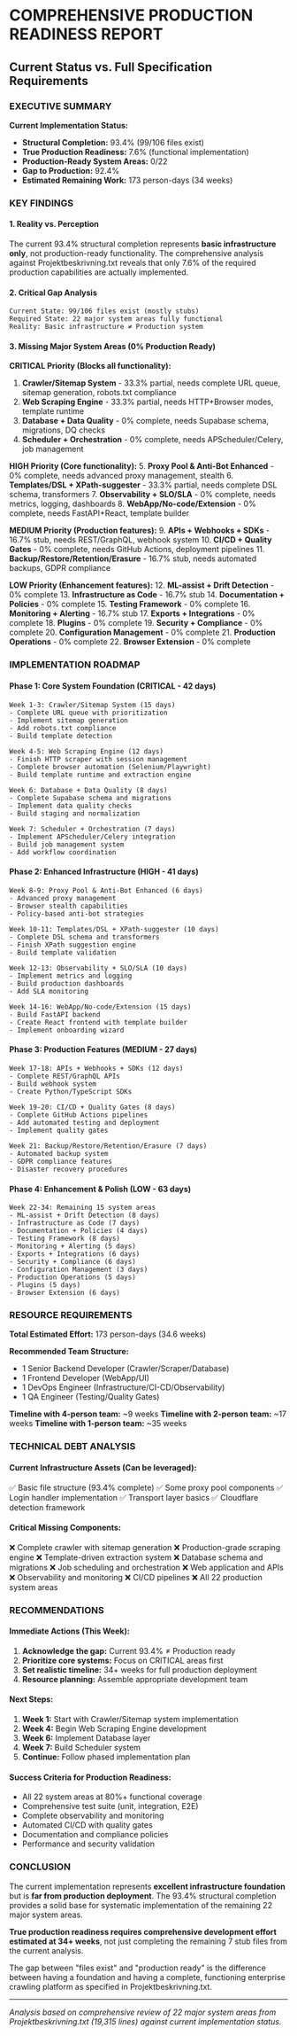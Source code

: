 # COMPREHENSIVE PRODUCTION READINESS REPORT
## Current Status vs. Full Specification Requirements

### EXECUTIVE SUMMARY

**Current Implementation Status:**
- **Structural Completion:** 93.4% (99/106 files exist)
- **True Production Readiness:** 7.6% (functional implementation)
- **Production-Ready System Areas:** 0/22
- **Gap to Production:** 92.4%
- **Estimated Remaining Work:** 173 person-days (34 weeks)

### KEY FINDINGS

#### 1. Reality vs. Perception
The current 93.4% structural completion represents **basic infrastructure only**, not production-ready functionality. The comprehensive analysis against Projektbeskrivning.txt reveals that only 7.6% of the required production capabilities are actually implemented.

#### 2. Critical Gap Analysis
```
Current State: 99/106 files exist (mostly stubs)
Required State: 22 major system areas fully functional
Reality: Basic infrastructure ≠ Production system
```

#### 3. Missing Major System Areas (0% Production Ready)

**CRITICAL Priority (Blocks all functionality):**
1. **Crawler/Sitemap System** - 33.3% partial, needs complete URL queue, sitemap generation, robots.txt compliance
2. **Web Scraping Engine** - 33.3% partial, needs HTTP+Browser modes, template runtime
3. **Database + Data Quality** - 0% complete, needs Supabase schema, migrations, DQ checks
4. **Scheduler + Orchestration** - 0% complete, needs APScheduler/Celery, job management

**HIGH Priority (Core functionality):**
5. **Proxy Pool & Anti-Bot Enhanced** - 0% complete, needs advanced proxy management, stealth
6. **Templates/DSL + XPath-suggester** - 33.3% partial, needs complete DSL schema, transformers
7. **Observability + SLO/SLA** - 0% complete, needs metrics, logging, dashboards
8. **WebApp/No-code/Extension** - 0% complete, needs FastAPI+React, template builder

**MEDIUM Priority (Production features):**
9. **APIs + Webhooks + SDKs** - 16.7% stub, needs REST/GraphQL, webhook system
10. **CI/CD + Quality Gates** - 0% complete, needs GitHub Actions, deployment pipelines
11. **Backup/Restore/Retention/Erasure** - 16.7% stub, needs automated backups, GDPR compliance

**LOW Priority (Enhancement features):**
12. **ML-assist + Drift Detection** - 0% complete
13. **Infrastructure as Code** - 16.7% stub
14. **Documentation + Policies** - 0% complete
15. **Testing Framework** - 0% complete
16. **Monitoring + Alerting** - 16.7% stub
17. **Exports + Integrations** - 0% complete
18. **Plugins** - 0% complete
19. **Security + Compliance** - 0% complete
20. **Configuration Management** - 0% complete
21. **Production Operations** - 0% complete
22. **Browser Extension** - 0% complete

### IMPLEMENTATION ROADMAP

#### Phase 1: Core System Foundation (CRITICAL - 42 days)
```
Week 1-3: Crawler/Sitemap System (15 days)
- Complete URL queue with prioritization
- Implement sitemap generation
- Add robots.txt compliance
- Build template detection

Week 4-5: Web Scraping Engine (12 days)
- Finish HTTP scraper with session management
- Complete browser automation (Selenium/Playwright)
- Build template runtime and extraction engine

Week 6: Database + Data Quality (8 days)
- Complete Supabase schema and migrations
- Implement data quality checks
- Build staging and normalization

Week 7: Scheduler + Orchestration (7 days)
- Implement APScheduler/Celery integration
- Build job management system
- Add workflow coordination
```

#### Phase 2: Enhanced Infrastructure (HIGH - 41 days)
```
Week 8-9: Proxy Pool & Anti-Bot Enhanced (6 days)
- Advanced proxy management
- Browser stealth capabilities
- Policy-based anti-bot strategies

Week 10-11: Templates/DSL + XPath-suggester (10 days)
- Complete DSL schema and transformers
- Finish XPath suggestion engine
- Build template validation

Week 12-13: Observability + SLO/SLA (10 days)
- Implement metrics and logging
- Build production dashboards
- Add SLA monitoring

Week 14-16: WebApp/No-code/Extension (15 days)
- Build FastAPI backend
- Create React frontend with template builder
- Implement onboarding wizard
```

#### Phase 3: Production Features (MEDIUM - 27 days)
```
Week 17-18: APIs + Webhooks + SDKs (12 days)
- Complete REST/GraphQL APIs
- Build webhook system
- Create Python/TypeScript SDKs

Week 19-20: CI/CD + Quality Gates (8 days)
- Complete GitHub Actions pipelines
- Add automated testing and deployment
- Implement quality gates

Week 21: Backup/Restore/Retention/Erasure (7 days)
- Automated backup system
- GDPR compliance features
- Disaster recovery procedures
```

#### Phase 4: Enhancement & Polish (LOW - 63 days)
```
Week 22-34: Remaining 15 system areas
- ML-assist + Drift Detection (8 days)
- Infrastructure as Code (7 days)
- Documentation + Policies (4 days)
- Testing Framework (8 days)
- Monitoring + Alerting (5 days)
- Exports + Integrations (6 days)
- Security + Compliance (6 days)
- Configuration Management (3 days)
- Production Operations (5 days)
- Plugins (5 days)
- Browser Extension (6 days)
```

### RESOURCE REQUIREMENTS

**Total Estimated Effort:** 173 person-days (34.6 weeks)

**Recommended Team Structure:**
- 1 Senior Backend Developer (Crawler/Scraper/Database)
- 1 Frontend Developer (WebApp/UI)
- 1 DevOps Engineer (Infrastructure/CI-CD/Observability)
- 1 QA Engineer (Testing/Quality Gates)

**Timeline with 4-person team:** ~9 weeks
**Timeline with 2-person team:** ~17 weeks
**Timeline with 1-person team:** ~35 weeks

### TECHNICAL DEBT ANALYSIS

#### Current Infrastructure Assets (Can be leveraged):
✅ Basic file structure (93.4% complete)
✅ Some proxy pool components
✅ Login handler implementation
✅ Transport layer basics
✅ Cloudflare detection framework

#### Critical Missing Components:
❌ Complete crawler with sitemap generation
❌ Production-grade scraping engine
❌ Template-driven extraction system
❌ Database schema and migrations
❌ Job scheduling and orchestration
❌ Web application and APIs
❌ Observability and monitoring
❌ CI/CD pipelines
❌ All 22 production system areas

### RECOMMENDATIONS

#### Immediate Actions (This Week):
1. **Acknowledge the gap:** Current 93.4% ≠ Production ready
2. **Prioritize core systems:** Focus on CRITICAL areas first
3. **Set realistic timeline:** 34+ weeks for full production deployment
4. **Resource planning:** Assemble appropriate development team

#### Next Steps:
1. **Week 1:** Start with Crawler/Sitemap system implementation
2. **Week 4:** Begin Web Scraping Engine development
3. **Week 6:** Implement Database layer
4. **Week 7:** Build Scheduler system
5. **Continue:** Follow phased implementation plan

#### Success Criteria for Production Readiness:
- All 22 system areas at 80%+ functional coverage
- Comprehensive test suite (unit, integration, E2E)
- Complete observability and monitoring
- Automated CI/CD with quality gates
- Documentation and compliance policies
- Performance and security validation

### CONCLUSION

The current implementation represents **excellent infrastructure foundation** but is **far from production deployment**. The 93.4% structural completion provides a solid base for systematic implementation of the remaining 22 major system areas.

**True production readiness requires comprehensive development effort estimated at 34+ weeks**, not just completing the remaining 7 stub files from the current analysis.

The gap between "files exist" and "production ready" is the difference between having a foundation and having a complete, functioning enterprise crawling platform as specified in Projektbeskrivning.txt.

---
*Analysis based on comprehensive review of 22 major system areas from Projektbeskrivning.txt (19,315 lines) against current implementation status.*
